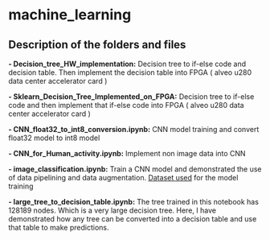 # machine_learning
## Description of the folders and files
**- Decision_tree_HW_implementation:** Decision tree to if-else code and decision table. Then implement the decision table into FPGA ( alveo u280 data center accelerator card )

**- Sklearn_Decision_Tree_Implemented_on_FPGA:** Decision tree to if-else code and then implement that if-else code into FPGA ( alveo u280 data center accelerator card )

**- CNN_float32_to_int8_conversion.ipynb:** CNN model training and convert float32 model to int8 model

**- CNN_for_Human_activity.ipynb:** Implement non image data into CNN

**- image_classification.ipynb:** Train a CNN model and demonstrated the use of data pipelining and data augmentation. [Dataset used](https://www.kaggle.com/arjuntejaswi/plant-village) for the model training

**- large_tree_to_decision_table.ipynb:** The tree trained in this notebook has 128189 nodes. Which is a very large decision tree. Here, I have demonstrated how any tree can be converted into a decision table and use that table to make predictions.

